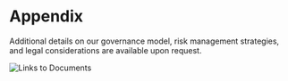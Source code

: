# Appendix

Additional details on our governance model, risk management strategies, and legal considerations are available upon request.

![Links to Documents](path/to/links_to_documents.png) 
